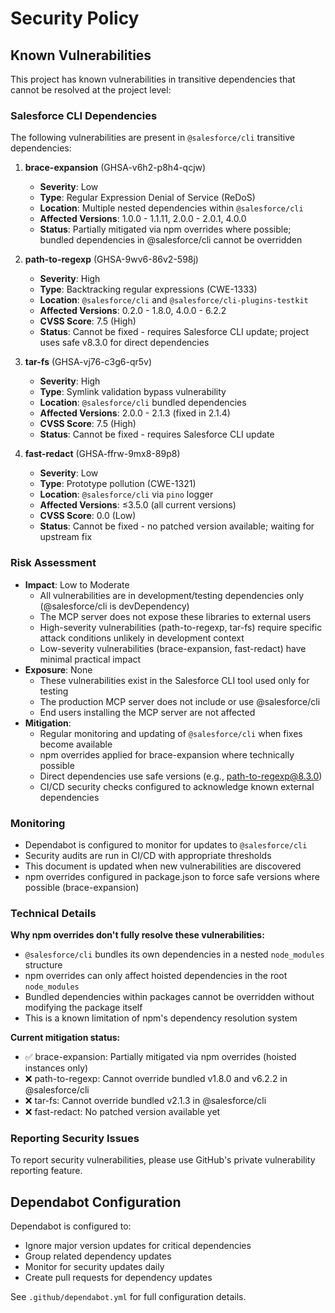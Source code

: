 # Security Policy

## Known Vulnerabilities

This project has known vulnerabilities in transitive dependencies that cannot be resolved at the project level:

### Salesforce CLI Dependencies

The following vulnerabilities are present in `@salesforce/cli` transitive dependencies:

1. **brace-expansion** (GHSA-v6h2-p8h4-qcjw)
   - **Severity**: Low
   - **Type**: Regular Expression Denial of Service (ReDoS)
   - **Location**: Multiple nested dependencies within `@salesforce/cli`
   - **Affected Versions**: 1.0.0 - 1.1.11, 2.0.0 - 2.0.1, 4.0.0
   - **Status**: Partially mitigated via npm overrides where possible; bundled dependencies in @salesforce/cli cannot be overridden

2. **path-to-regexp** (GHSA-9wv6-86v2-598j)
   - **Severity**: High
   - **Type**: Backtracking regular expressions (CWE-1333)
   - **Location**: `@salesforce/cli` and `@salesforce/cli-plugins-testkit`
   - **Affected Versions**: 0.2.0 - 1.8.0, 4.0.0 - 6.2.2
   - **CVSS Score**: 7.5 (High)
   - **Status**: Cannot be fixed - requires Salesforce CLI update; project uses safe v8.3.0 for direct dependencies

3. **tar-fs** (GHSA-vj76-c3g6-qr5v)
   - **Severity**: High
   - **Type**: Symlink validation bypass vulnerability
   - **Location**: `@salesforce/cli` bundled dependencies
   - **Affected Versions**: 2.0.0 - 2.1.3 (fixed in 2.1.4)
   - **CVSS Score**: 7.5 (High)
   - **Status**: Cannot be fixed - requires Salesforce CLI update

4. **fast-redact** (GHSA-ffrw-9mx8-89p8)
   - **Severity**: Low
   - **Type**: Prototype pollution (CWE-1321)
   - **Location**: `@salesforce/cli` via `pino` logger
   - **Affected Versions**: ≤3.5.0 (all current versions)
   - **CVSS Score**: 0.0 (Low)
   - **Status**: Cannot be fixed - no patched version available; waiting for upstream fix

### Risk Assessment

- **Impact**: Low to Moderate
  - All vulnerabilities are in development/testing dependencies only (@salesforce/cli is devDependency)
  - The MCP server does not expose these libraries to external users
  - High-severity vulnerabilities (path-to-regexp, tar-fs) require specific attack conditions unlikely in development context
  - Low-severity vulnerabilities (brace-expansion, fast-redact) have minimal practical impact
- **Exposure**: None
  - These vulnerabilities exist in the Salesforce CLI tool used only for testing
  - The production MCP server does not include or use @salesforce/cli
  - End users installing the MCP server are not affected
- **Mitigation**: 
  - Regular monitoring and updating of `@salesforce/cli` when fixes become available
  - npm overrides applied for brace-expansion where technically possible
  - Direct dependencies use safe versions (e.g., path-to-regexp@8.3.0)
  - CI/CD security checks configured to acknowledge known external dependencies

### Monitoring

- Dependabot is configured to monitor for updates to `@salesforce/cli`
- Security audits are run in CI/CD with appropriate thresholds
- This document is updated when new vulnerabilities are discovered
- npm overrides configured in package.json to force safe versions where possible (brace-expansion)

### Technical Details

**Why npm overrides don't fully resolve these vulnerabilities:**
- `@salesforce/cli` bundles its own dependencies in a nested `node_modules` structure
- npm overrides can only affect hoisted dependencies in the root `node_modules`
- Bundled dependencies within packages cannot be overridden without modifying the package itself
- This is a known limitation of npm's dependency resolution system

**Current mitigation status:**
- ✅ brace-expansion: Partially mitigated via npm overrides (hoisted instances only)
- ❌ path-to-regexp: Cannot override bundled v1.8.0 and v6.2.2 in @salesforce/cli
- ❌ tar-fs: Cannot override bundled v2.1.3 in @salesforce/cli
- ❌ fast-redact: No patched version available yet

### Reporting Security Issues

To report security vulnerabilities, please use GitHub's private vulnerability reporting feature.

## Dependabot Configuration

Dependabot is configured to:
- Ignore major version updates for critical dependencies
- Group related dependency updates
- Monitor for security updates daily
- Create pull requests for dependency updates

See `.github/dependabot.yml` for full configuration details.